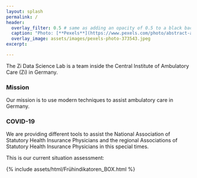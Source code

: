 ```yaml
---
layout: splash
permalink: /
header:
  overlay_filter: 0.5 # same as adding an opacity of 0.5 to a black background
  caption: "Photo: [**Pexels**](https://www.pexels.com/photo/abstract-art-blur-bright-373543/)"
  overlay_image: assets/images/pexels-photo-373543.jpeg
excerpt: 

---
```


The Zi Data Science Lab is a team inside the Central Institute of Ambulatory Care (Zi) in Germany. 

### Mission

Our mission is to use modern techniques to assist ambulatory care in Germany.

### COVID-19

We are providing different tools to assist the National Association of Statutory Health Insurance Physicians and the regional Associations of Statutory Health Insurance Physicians in this special times. 

This is our current situation assessment:

{% include assets/html/Frühindikatoren_BOX.html %}

